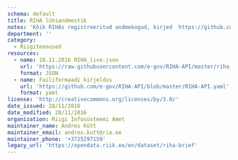 ```yaml
---
schema: default
title: RIHA lühiandmestik
notes: 'Kõik RIHAs registreeritud andmekogud, kirjed  https://github.com/e-gov/RIHA-API/blob/master/RIHA-API.yaml järgi'
department: ''
category:
  - Riigiteenused
resources:
  - name: 18.11.2016 RIHA_live.json
    url: 'https://raw.githubusercontent.com/e-gov/RIHA-API/master/riha_live.json'
    format: JSON
  - name: Failiformaadi kirjeldus
    url: 'https://github.com/e-gov/RIHA-API/blob/master/RIHA-API.yaml'
    format: yaml
license: 'http://creativecommons.org/licenses/by/3.0/'
date_issued: 28/11/2016
date_modified: 28/11/2016
organization: Riigi Infosüsteemi Amet
maintainer_name: Andres Kütt
maintainer_email: andres.kutt@ria.ee
maintainer_phone: '+3725297159'
legacy_url: 'https://opendata.riik.ee/en/dataset/riha-brief'
---
```

